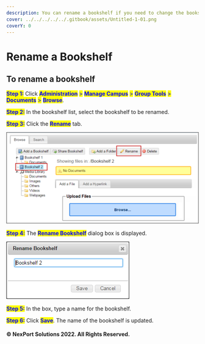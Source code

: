 ```yaml
---
description: You can rename a bookshelf if you need to change the bookshelf name.
cover: ../../../../../.gitbook/assets/Untitled-1-01.png
coverY: 0
---
```


# Rename a Bookshelf

## To rename a bookshelf

<mark style="color:blue;">**Step 1:**</mark>  Click <mark style="color:blue;">**Administration**</mark> <mark style="color:blue;"></mark><mark style="color:blue;">></mark> <mark style="color:blue;"></mark><mark style="color:blue;">**Manage Campus**</mark> <mark style="color:blue;"></mark><mark style="color:blue;">></mark> <mark style="color:blue;"></mark><mark style="color:blue;">**Group Tools**</mark> <mark style="color:blue;"></mark><mark style="color:blue;">></mark> <mark style="color:blue;"></mark><mark style="color:blue;">**Documents**</mark> <mark style="color:blue;"></mark><mark style="color:blue;">></mark> <mark style="color:blue;"></mark><mark style="color:blue;">**Browse**</mark>.

<mark style="color:blue;">**Step 2:**</mark> In the bookshelf list, select the bookshelf to be renamed.

<mark style="color:blue;">**Step 3:**</mark>  Click the <mark style="color:blue;">**Rename**</mark> tab.

![](/.gitbook/assets/Rename_Bookshelf_550x260.png)

<mark style="color:blue;">**Step 4:**</mark>  The <mark style="color:blue;">**Rename Bookshelf**</mark> dialog box is displayed.

![](/.gitbook/assets/Rename_Bookshelf%20-%20Rename.png)

<mark style="color:blue;">**Step 5:**</mark>  In the box, type a name for the bookshelf.

<mark style="color:blue;">**Step 6:**</mark>  Click <mark style="color:blue;">**Save**</mark>. The name of the bookshelf is updated.

#### © NexPort Solutions 2022. All Rights Reserved.
